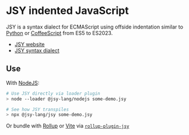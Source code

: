 # JSY indented JavaScript

JSY is a syntax dialect for ECMAScript using offside indentation
similar to [Python][] or [CoffeeScript][]
from ES5 to ES2023.

- [JSY website](https://jsy-lang.github.io/)
- [JSY syntax dialect](https://github.com/jsy-lang/jsy-lang-docs)

## Use

With [NodeJS][]:
```sh
# Use JSY directly via loader plugin
> node --loader @jsy-lang/nodejs some-demo.jsy

# See how JSY transpiles
> npx @jsy-lang/jsy some-demo.jsy
```

Or bundle with [Rollup][] or [Vite][] via [`rollup-plugin-jsy`](https://github.com/jsy-lang/rollup-plugin-jsy)


 [Python]: https://www.python.org
 [CoffeeScript]: https://coffeescript.org
 [Rollup]: https://rollupjs.org
 [Vite]: https://vitejs.dev
 [NodeJS]: https://nodejs.org

